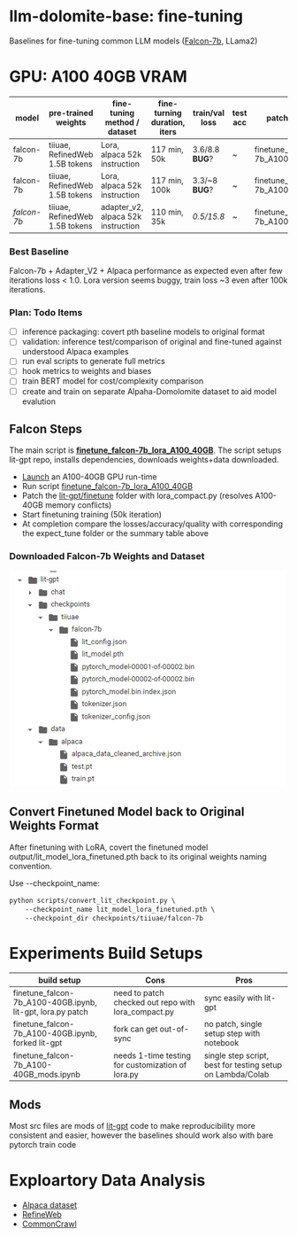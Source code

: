 # llm-dolomite-base: fine-tuning
Baselines for fine-tuning common LLM models ([Falcon-7b](https://huggingface.co/tiiuae/falcon-7b), LLama2)

# GPU: A100 40GB VRAM 
|  model    | pre-trained weights | fine-tuning method / dataset | fine-turning duration, iters | train/val loss | test acc | patch scripts & notebook |  
| ------------ | ------------ | ------------ | ------------ | ------------ | ------------ | ------------ |  
| falcon-7b   | tiiuae, RefinedWeb 1.5B tokens  | Lora, alpaca 52k instruction | 117 min, 50k | 3.6/8.8 **__BUG__**? | ~ | finetune_falcon-7b_A100_40GB.ipynb |
| falcon-7b   | tiiuae, RefinedWeb 1.5B tokens  | Lora, alpaca 52k instruction | 117 min, 100k | 3.3/~8 **__BUG__**? | ~ | finetune_falcon-7b_A100_40GB.ipynb |
| *falcon-7b*   | tiiuae, RefinedWeb 1.5B tokens  | adapter_v2, alpaca 52k instruction | 110 min, 35k | *0.5/15.8* | ~ | finetune_falcon-7b_A100_40GB_baselines.ipynb |

### Best Baseline
Falcon-7b + Adapter_V2 + Alpaca performance as expected even after few iterations loss < 1.0. Lora version seems buggy, train loss ~3 even after 100k iterations.

### Plan: Todo Items
- [ ] inference packaging: covert pth baseline models to original format
- [ ] validation: inference test/comparison of original and fine-tuned against understood Alpaca examples
- [ ] run eval scripts to generate full metrics
- [ ] hook metrics to weights and biases
- [ ] train BERT model for cost/complexity comparison
- [ ] create and train on separate Alpaha-Domolomite dataset to aid model evalution

## Falcon Steps
The main script is <b>[finetune_falcon-7b_lora_A100_40GB](https://github.com/alicata/llm-dolomite-base/blob/main/finetune_falcon-7b_A100-40GB.ipynb)</b>. The script setups lit-gpt repo, installs dependencies, downloads weights+data downloaded.

* [Launch](https://colab.research.google.com/drive/1nSmYyh4k-JfKmO-UuABLA2NZrLdpfBnu) an A100-40GB GPU run-time
* Run script [finetune_falcon-7b_lora_A100_40GB](https://github.com/alicata/llm-dolomite-base/blob/main/finetune_falcon-7b_A100-40GB.ipynb)
* Patch the [lit-gpt/finetune](https://github.com/Lightning-AI/lit-gpt/tree/main/finetune) folder with lora_compact.py (resolves A100-40GB memory conflicts)
* Start finetuning training (50k iteration)
* At completion compare the losses/accuracy/quality with corresponding the expect_tune folder or the summary table above

### Downloaded Falcon-7b Weights and Dataset 
![pretrained](https://github.com/alicata/llm-dolomite-base/blob/main/fs_pretrained_checkpoints_dataset.png)

## Convert Finetuned Model back to Original Weights Format
After finetuning with LoRA, covert the finetuned model output/lit_model_lora_finetuned.pth back to its original weights naming convention. 

Use --checkpoint_name:
```
python scripts/convert_lit_checkpoint.py \
    --checkpoint_name lit_model_lora_finetuned.pth \
    --checkpoint_dir checkpoints/tiiuae/falcon-7b
``` 

# Experiments Build Setups
| build setup   | Cons | Pros | 
| ------------ | ------------ |  ------------ | 
| finetune_falcon-7b_A100-40GB.ipynb, lit-gpt, lora.py patch  | need to patch checked out repo with lora_compact.py  | sync easily with lit-gpt |
| finetune_falcon-7b_A100-40GB.ipynb, forked lit-gpt | fork can get out-of-sync | no patch, single setup step with notebook |
| finetune_falcon-7b_A100-40GB_mods.ipynb | needs 1-time testing for customization of lora.py  | single step script, best for testing setup on Lambda/Colab |



## Mods
Most src files are mods of [lit-gpt](https://github.com/Lightning-AI/lit-gpt) code to make reproducibility more consistent and easier, however the baselines should work also with bare pytorch train code

# Exploartory Data Analysis
* [Alpaca dataset](https://github.com/alicata/llm-dolomite-base/blob/main/tuning_data/dataset_alpaca.md)
* [RefineWeb](https://github.com/alicata/llm-dolomite-base/blob/main/tuning_data/dataset_refineweb.md)
* [CommonCrawl](https://github.com/alicata/llm-dolomite-base/blob/main/tuning_data/dataset_commoncrawl.md)
  


